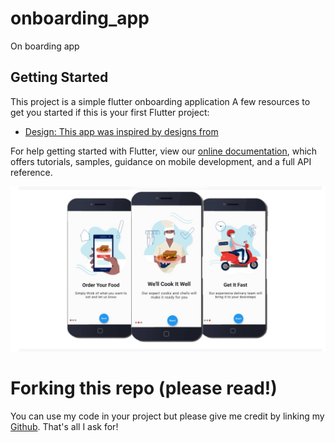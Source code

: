 # onboarding_app

On boarding app

## Getting Started

This project is a simple flutter onboarding application 
A few resources to get you started if this is your first Flutter project:

- [Design: This app was inspired by designs from](https://thememockup.com/mobile-onboarding-screens-for-screen)

For help getting started with Flutter, view our
[online documentation](https://flutter.dev/docs), which offers tutorials,
samples, guidance on mobile development, and a full API reference.

<img src = "https://github.com/yonahgraphics/Simple-Onbording-App/blob/master/Simple_onboarding.jpg?raw=true">

# Forking this repo (please read!)
You can use my code in your project but please give me credit by linking my 
[Github](https://github.com/yonahgraphics). That's all I ask for!


